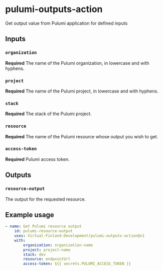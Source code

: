 # pulumi-outputs-action

Get output value from Pulumi application for defined inputs

## Inputs

### `organization`

**Required** The name of the Pulumi organization, in lowercase and with hyphens.

### `project`

**Required** The name of the Pulumi project, in lowercase and with hyphens.

### `stack`

**Required** The stack of the Pulumi project.

### `resource`

**Required** The name of the Pulumi resource whose output you wish to get.

### `access-token`

**Required** Pulumi access token.

## Outputs

### `resource-output`

The output for the requested resource.

## Example usage

```yaml
- name: Get Pulumi resource output
    id: pulumi-resource-output
    uses: Virtual-Finland-Development/pulumi-outputs-action@v1
    with:
        organization: organization-name
        project: project-name
        stack: dev
        resource: endpointUrl
        access-token: ${{ secrets.PULUMI_ACCESS_TOKEN }}
```
